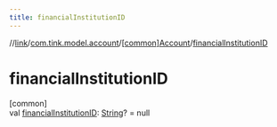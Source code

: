 ```yaml
---
title: financialInstitutionID
---
```

//[link](../../../index.html)/[com.tink.model.account](../index.html)/[[common]Account](index.html)/[financialInstitutionID](financial-institution-i-d.html)



# financialInstitutionID



[common]\
val [financialInstitutionID](financial-institution-i-d.html): [String](https://kotlinlang.org/api/latest/jvm/stdlib/kotlin/-string/index.html)? = null




